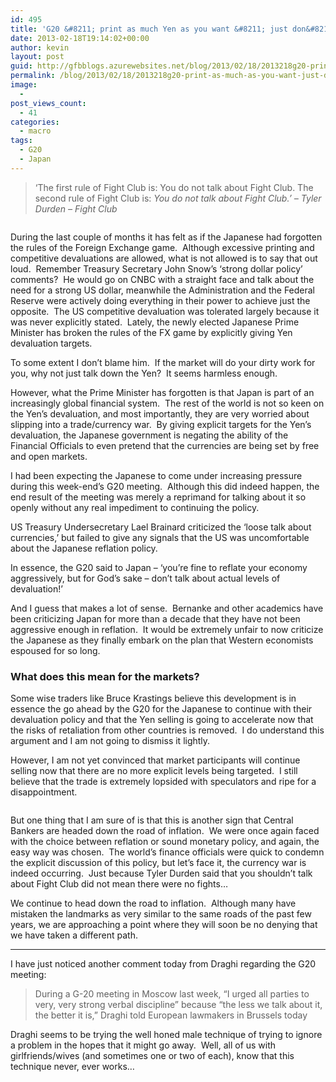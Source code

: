 ```yaml
---
id: 495
title: 'G20 &#8211; print as much Yen as you want &#8211; just don&#8217;t talk about it'
date: 2013-02-18T19:14:02+00:00
author: kevin
layout: post
guid: http://gfbblogs.azurewebsites.net/blog/2013/02/18/2013218g20-print-as-much-as-you-want-just-dont-talk-about-it/
permalink: /blog/2013/02/18/2013218g20-print-as-much-as-you-want-just-dont-talk-about-it/
image:
  - 
post_views_count:
  - 41
categories:
  - macro
tags:
  - G20
  - Japan
---
```

> &#8216;The first rule of Fight Club is: You do not talk about Fight Club. The second rule of Fight Club is: _You do not talk about Fight Club.&#8217; &#8211; Tyler Durden &#8211; Fight Club_

<img class="aligncenter" alt="" src="http://themacrotourist.com/blogs/FightClub%20Feb%2018%2013.jpg" />

During the last couple of months it has felt as if the Japanese had forgotten the rules of the Foreign Exchange game.  Although excessive printing and competitive devaluations are allowed, what is not allowed is to say that out loud.  Remember Treasury Secretary John Snow&#8217;s &#8216;strong dollar policy&#8217; comments?  He would go on CNBC with a straight face and talk about the need for a strong US dollar, meanwhile the Administration and the Federal Reserve were actively doing everything in their power to achieve just the opposite.  The US competitive devaluation was tolerated largely because it was never explicitly stated.  Lately, the newly elected Japanese Prime Minister has broken the rules of the FX game by explicitly giving Yen devaluation targets.

To some extent I don&#8217;t blame him.  If the market will do your dirty work for you, why not just talk down the Yen?  It seems harmless enough.

However, what the Prime Minister has forgotten is that Japan is part of an increasingly global financial system.  The rest of the world is not so keen on the Yen&#8217;s devaluation, and most importantly, they are very worried about slipping into a trade/currency war.  By giving explicit targets for the Yen&#8217;s devaluation, the Japanese government is negating the ability of the Financial Officials to even pretend that the currencies are being set by free and open markets.

I had been expecting the Japanese to come under increasing pressure during this week-end&#8217;s G20 meeting.  Although this did indeed happen, the end result of the meeting was merely a reprimand for talking about it so openly without any real impediment to continuing the policy.

US Treasury Undersecretary Lael Brainard criticized the &#8216;loose talk about currencies,&#8217; but failed to give any signals that the US was uncomfortable about the Japanese reflation policy.

In essence, the G20 said to Japan &#8211; &#8216;you&#8217;re fine to reflate your economy aggressively, but for God&#8217;s sake &#8211; don&#8217;t talk about actual levels of devaluation!&#8217;

And I guess that makes a lot of sense.  Bernanke and other academics have been criticizing Japan for more than a decade that they have not been aggressive enough in reflation.  It would be extremely unfair to now criticize the Japanese as they finally embark on the plan that Western economists espoused for so long.

### What does this mean for the markets?

Some wise traders like Bruce Krastings believe this development is in essence the go ahead by the G20 for the Japanese to continue with their devaluation policy and that the Yen selling is going to accelerate now that the risks of retaliation from other countries is removed.  I do understand this argument and I am not going to dismiss it lightly.

However, I am not yet convinced that market participants will continue selling now that there are no more explicit levels being targeted.  I still believe that the trade is extremely lopsided with speculators and ripe for a disappointment.

<img class="aligncenter" alt="" src="http://static.squarespace.com/static/500f3df9e4b006cb9ec150a3/50c60ecbe4b026203261b4d3/51227d83e4b06840010dd04c/1361214853555/Fight-Club-meatloaf-873476_852_480.jpg" />

But one thing that I am sure of is that this is another sign that Central Bankers are headed down the road of inflation.  We were once again faced with the choice between reflation or sound monetary policy, and again, the easy way was chosen.  The world&#8217;s finance officials were quick to condemn the explicit discussion of this policy, but let&#8217;s face it, the currency war is indeed occurring.  Just because Tyler Durden said that you shouldn&#8217;t talk about Fight Club did not mean there were no fights&#8230;

We continue to head down the road to inflation.  Although many have mistaken the landmarks as very similar to the same roads of the past few years, we are approaching a point where they will soon be no denying that we have taken a different path.

* * *

I have just noticed another comment today from Draghi regarding the G20 meeting:

> During a G-20 meeting in Moscow last week, “I urged all parties to very, very strong verbal discipline” because “the less we talk about it, the better it is,” Draghi told European lawmakers in Brussels today

Draghi seems to be trying the well honed male technique of trying to ignore a problem in the hopes that it might go away.  Well, all of us with girlfriends/wives (and sometimes one or two of each), know that this technique never, ever works&#8230;